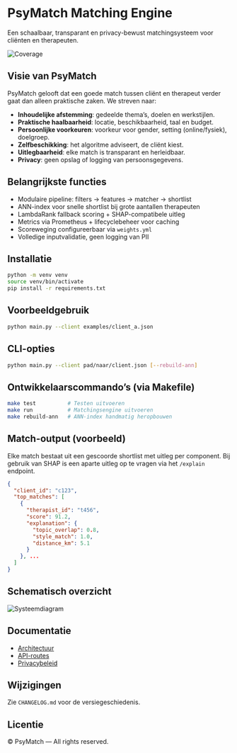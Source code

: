 # PsyMatch Matching Engine

Een schaalbaar, transparant en privacy-bewust matchingsysteem voor cliënten en therapeuten.

![Coverage](./coverage.svg)

## Visie van PsyMatch

PsyMatch gelooft dat een goede match tussen cliënt en therapeut verder gaat dan alleen praktische zaken. We streven naar:

- **Inhoudelijke afstemming**: gedeelde thema’s, doelen en werkstijlen.
- **Praktische haalbaarheid**: locatie, beschikbaarheid, taal en budget.
- **Persoonlijke voorkeuren**: voorkeur voor gender, setting (online/fysiek), doelgroep.
- **Zelfbeschikking**: het algoritme adviseert, de cliënt kiest.
- **Uitlegbaarheid**: elke match is transparant en herleidbaar.
- **Privacy**: geen opslag of logging van persoonsgegevens.

## Belangrijkste functies

- Modulaire pipeline: filters → features → matcher → shortlist
- ANN-index voor snelle shortlist bij grote aantallen therapeuten
- LambdaRank fallback scoring + SHAP-compatibele uitleg
- Metrics via Prometheus + lifecyclebeheer voor caching
- Scoreweging configureerbaar via `weights.yml`
- Volledige inputvalidatie, geen logging van PII

## Installatie

```bash
python -m venv venv
source venv/bin/activate
pip install -r requirements.txt
```

## Voorbeeldgebruik

```bash
python main.py --client examples/client_a.json
```

## CLI-opties

```bash
python main.py --client pad/naar/client.json [--rebuild-ann]
```

## Ontwikkelaarscommando’s (via Makefile)

```bash
make test          # Testen uitvoeren
make run           # Matchingsengine uitvoeren
make rebuild-ann   # ANN-index handmatig heropbouwen
```

## Match-output (voorbeeld)

Elke match bestaat uit een gescoorde shortlist met uitleg per component. Bij gebruik van SHAP is een aparte uitleg op te vragen via het `/explain` endpoint.

```json
{
  "client_id": "c123",
  "top_matches": [
    {
      "therapist_id": "t456",
      "score": 91.2,
      "explanation": {
        "topic_overlap": 0.8,
        "style_match": 1.0,
        "distance_km": 5.1
      }
    }, ...
  ]
}
```

## Schematisch overzicht

![Systeemdiagram](docs/system_diagram.svg)

## Documentatie

- [Architectuur](docs/architecture.md)
- [API-routes](docs/api.md)
- [Privacybeleid](docs/privacy.md)

## Wijzigingen

Zie `CHANGELOG.md` voor de versiegeschiedenis.

## Licentie

© PsyMatch — All rights reserved.
